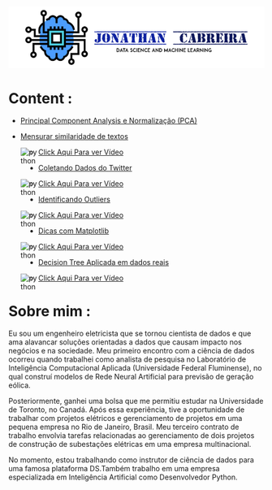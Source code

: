 
![](images/CabreiraLogo.png)



# Content :

 - [Principal Component Analysis e Normalização (PCA)](https://github.com/jmcabreira/Data_Science_Conteudo_PTBR/tree/master/pca)

 - [Mensurar similaridade de textos](https://github.com/jmcabreira/Data_Science_Conteudo_PTBR/tree/master/similaridade_de_textos)

 	<img align="left" alt="python" width="35px" src="http://s2.glbimg.com/tIZyJyit3HLDTkZMSbHKcM5ncCw=/0x0:695x489/695x489/s.glbimg.com/po/tt2/f/original/2016/01/22/youtube-logo.jpg" />

  	- [Click Aqui Para ver Vídeo](https://www.youtube.com/watch?v=I57PUZzIFbs&t=800s)

 - [Coletando Dados do Twitter](https://github.com/jmcabreira/Data_Science_Conteudo_PTBR/tree/master/twitter)

 	<img align="left" alt="python" width="35px" src="http://s2.glbimg.com/tIZyJyit3HLDTkZMSbHKcM5ncCw=/0x0:695x489/695x489/s.glbimg.com/po/tt2/f/original/2016/01/22/youtube-logo.jpg" />

 	- [Click Aqui Para ver Vídeo](https://www.youtube.com/watch?v=jErjFPYUC0Q&t=567s)

 - [Identificando Outliers](https://github.com/jmcabreira/Data_Science_Conteudo_PTBR/tree/master/identificando_outliers)

 	<img align="left" alt="python" width="35px" src="http://s2.glbimg.com/tIZyJyit3HLDTkZMSbHKcM5ncCw=/0x0:695x489/695x489/s.glbimg.com/po/tt2/f/original/2016/01/22/youtube-logo.jpg" />

 	- [Click Aqui Para ver Vídeo](https://www.youtube.com/watch?v=xhHWlAUef2k&t=8s)

 - [Dicas com Matplotlib](https://github.com/jmcabreira/Data_Science_Conteudo_PTBR/tree/master/Dicas-MatplotLib)

 	<img align="left" alt="python" width="35px" src="http://s2.glbimg.com/tIZyJyit3HLDTkZMSbHKcM5ncCw=/0x0:695x489/695x489/s.glbimg.com/po/tt2/f/original/2016/01/22/youtube-logo.jpg" />

 	- [Click Aqui Para ver Vídeo](https://www.youtube.com/watch?v=MnSRF0Gou3w)

 - [Decision Tree Aplicada em dados reais](https://github.com/jmcabreira/Data_Science_Conteudo_PTBR/tree/master/Decision_Tree_recomendador_carro)
 	
 	<img align="left" alt="python" width="35px" src="http://s2.glbimg.com/tIZyJyit3HLDTkZMSbHKcM5ncCw=/0x0:695x489/695x489/s.glbimg.com/po/tt2/f/original/2016/01/22/youtube-logo.jpg" />

 	- [Click Aqui Para ver Vídeo](https://www.youtube.com/watch?v=-vjAr3k-sus&t=2247s)


 
 # Sobre mim :
 
Eu sou um engenheiro eletricista que se tornou cientista de dados e que ama alavancar soluções orientadas a dados que causam impacto nos negócios e na sociedade. Meu primeiro encontro com a ciência de dados ocorreu quando trabalhei como analista de pesquisa no Laboratório de Inteligência Computacional Aplicada (Universidade Federal Fluminense), no qual construí modelos de Rede Neural Artificial para previsão de geração eólica.

Posteriormente, ganhei uma bolsa que me permitiu estudar na Universidade de Toronto, no Canadá. Após essa experiência, tive a oportunidade de trabalhar com projetos elétricos e gerenciamento de projetos em uma pequena empresa no Rio de Janeiro, Brasil. Meu terceiro contrato de trabalho envolvia tarefas relacionadas ao gerenciamento de dois projetos de construção de subestações elétricas em uma empresa multinacional.

No momento, estou trabalhando como instrutor de ciência de dados para uma famosa plataforma DS.Também trabalho em uma empresa especializada em Inteligência Artificial como Desenvolvedor Python.